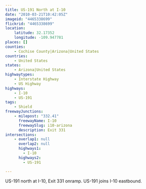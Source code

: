 ```yaml
---
title: US-191 North at I-10
date: "2010-03-21T10:42:05Z"
imageid: "4465338699"
flickrid: "4465338699"
location:
    latitude: 32.17352
    longitude: -109.947781
places: []
counties:
    - Cochise County|Arizona|United States
countries:
    - United States
states:
    - Arizona|United States
highwaytypes:
    - Interstate Highway
    - US Highway
highways:
    - I-10
    - US-191
tags:
    - Shield
freewayJunctions:
    - milepost: "332.41"
      freewayName: I-10
      freewaySlug: i10-arizona
      description: Exit 331
intersections:
    - overlap1: null
      overlap2: null
      highways1:
        - I-10
      highways2:
        - US-191

---
```

US-191 north at I-10, Exit 331 onramp.  US-191 joins I-10 eastbound.